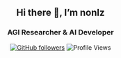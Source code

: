 <div align="center">
  
  ## Hi there 👋, I’m nonlz
  ### AGI Researcher & AI Developer

  [![GitHub followers](https://img.shields.io/github/followers/nonlz?style=social)](https://github.com/nonlz)
  ![Profile Views](https://komarev.com/ghpvc/?username=nonlz&color=blueviolet)
<!--
**nonlz/nonlz** is a ✨ _special_ ✨ repository because its `README.md` (this file) appears on your GitHub profile.

Here are some ideas to get you started:

- 🔭 I’m currently working on ...
- 🌱 I’m currently learning ...
- 👯 I’m looking to collaborate on ...
- 🤔 I’m looking for help with ...
- 💬 Ask me about ...
- 📫 How to reach me: ...
- 😄 Pronouns: ...
- ⚡ Fun fact: ...
-->
</div>

